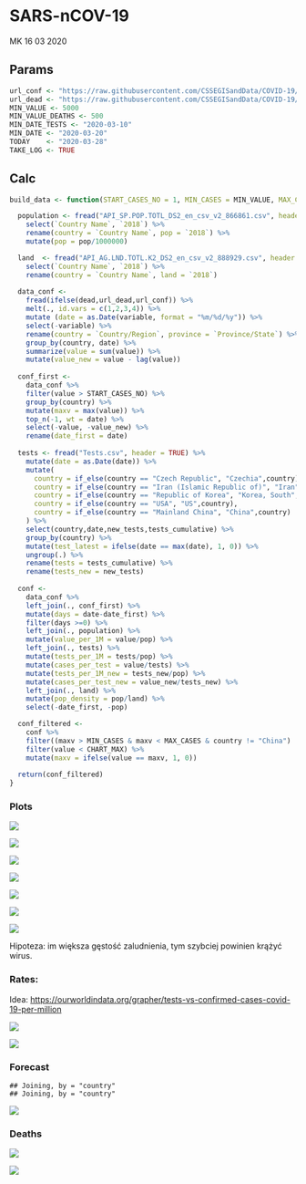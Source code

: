 SARS-nCOV-19
================
MK
16 03 2020

## Params

``` r
url_conf <- "https://raw.githubusercontent.com/CSSEGISandData/COVID-19/master/csse_covid_19_data/csse_covid_19_time_series/time_series_covid19_confirmed_global.csv"
url_dead <- "https://raw.githubusercontent.com/CSSEGISandData/COVID-19/master/csse_covid_19_data/csse_covid_19_time_series/time_series_covid19_deaths_global.csv"
MIN_VALUE <- 5000
MIN_VALUE_DEATHS <- 500
MIN_DATE_TESTS <- "2020-03-10"
MIN_DATE <- "2020-03-20"
TODAY    <- "2020-03-28"
TAKE_LOG <- TRUE
```

## Calc

``` r
build_data <- function(START_CASES_NO = 1, MIN_CASES = MIN_VALUE, MAX_CASES = Inf, CHART_MAX = 10000, countries_include = c("Poland"), dead=FALSE){

  population <- fread("API_SP.POP.TOTL_DS2_en_csv_v2_866861.csv", header = TRUE) %>% 
    select(`Country Name`, `2018`) %>% 
    rename(country = `Country Name`, pop = `2018`) %>%
    mutate(pop = pop/1000000)

  land  <- fread("API_AG.LND.TOTL.K2_DS2_en_csv_v2_888929.csv", header = TRUE) %>% 
    select(`Country Name`, `2018`) %>% 
    rename(country = `Country Name`, land = `2018`)
  
  data_conf <- 
    fread(ifelse(dead,url_dead,url_conf)) %>% 
    melt(., id.vars = c(1,2,3,4)) %>% 
    mutate (date = as.Date(variable, format = "%m/%d/%y")) %>% 
    select(-variable) %>% 
    rename(country = `Country/Region`, province = `Province/State`) %>% 
    group_by(country, date) %>% 
    summarize(value = sum(value)) %>%
    mutate(value_new = value - lag(value))
  
  conf_first <- 
    data_conf %>% 
    filter(value > START_CASES_NO) %>% 
    group_by(country) %>% 
    mutate(maxv = max(value)) %>% 
    top_n(-1, wt = date) %>% 
    select(-value, -value_new) %>% 
    rename(date_first = date)
  
  tests <- fread("Tests.csv", header = TRUE) %>%
    mutate(date = as.Date(date)) %>%
    mutate(
      country = if_else(country == "Czech Republic", "Czechia",country),
      country = if_else(country == "Iran (Islamic Republic of)", "Iran",country),
      country = if_else(country == "Republic of Korea", "Korea, South",country),
      country = if_else(country == "USA", "US",country),
      country = if_else(country == "Mainland China", "China",country)
    ) %>%
    select(country,date,new_tests,tests_cumulative) %>%
    group_by(country) %>%
    mutate(test_latest = ifelse(date == max(date), 1, 0)) %>%
    ungroup(.) %>%
    rename(tests = tests_cumulative) %>%
    rename(tests_new = new_tests)
  
  conf <- 
    data_conf %>% 
    left_join(., conf_first) %>% 
    mutate(days = date-date_first) %>% 
    filter(days >=0) %>% 
    left_join(., population) %>% 
    mutate(value_per_1M = value/pop) %>%
    left_join(., tests) %>%
    mutate(tests_per_1M = tests/pop) %>%
    mutate(cases_per_test = value/tests) %>%
    mutate(tests_per_1M_new = tests_new/pop) %>%
    mutate(cases_per_test_new = value_new/tests_new) %>%    
    left_join(., land) %>%
    mutate(pop_density = pop/land) %>%
    select(-date_first, -pop)

  conf_filtered <- 
    conf %>% 
    filter((maxv > MIN_CASES & maxv < MAX_CASES & country != "China") | country %in% countries_include) %>%
    filter(value < CHART_MAX) %>%
    mutate(maxv = ifelse(value == maxv, 1, 0))
  
  return(conf_filtered)
}
```

### Plots

![](main_files/figure-gfm/unnamed-chunk-3-1.png)<!-- -->

![](main_files/figure-gfm/unnamed-chunk-4-1.png)<!-- -->

![](main_files/figure-gfm/unnamed-chunk-5-1.png)<!-- -->

![](main_files/figure-gfm/unnamed-chunk-6-1.png)<!-- -->

![](main_files/figure-gfm/unnamed-chunk-7-1.png)<!-- -->

![](main_files/figure-gfm/unnamed-chunk-8-1.png)<!-- -->

![](main_files/figure-gfm/unnamed-chunk-9-1.png)<!-- -->

Hipoteza: im większa gęstość zaludnienia, tym szybciej powinien krążyć
wirus.

### Rates:

Idea:
<https://ourworldindata.org/grapher/tests-vs-confirmed-cases-covid-19-per-million>

![](main_files/figure-gfm/unnamed-chunk-10-1.png)<!-- -->

![](main_files/figure-gfm/unnamed-chunk-11-1.png)<!-- -->

### Forecast

    ## Joining, by = "country"
    ## Joining, by = "country"

![](main_files/figure-gfm/unnamed-chunk-12-1.png)<!-- -->

### Deaths

![](main_files/figure-gfm/unnamed-chunk-13-1.png)<!-- -->

![](main_files/figure-gfm/unnamed-chunk-14-1.png)<!-- -->
